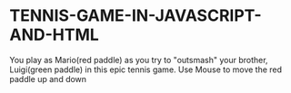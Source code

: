 # TENNIS-GAME-IN-JAVASCRIPT-AND-HTML

You play as Mario(red paddle) as you
try to "outsmash" your brother,
Luigi(green paddle)
in this epic tennis game.
Use Mouse to move the red paddle up and down
